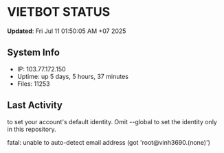 # VIETBOT STATUS
**Updated**: Fri Jul 11 01:50:05 AM +07 2025

## System Info
- IP: 103.77.172.150
- Uptime: up 5 days, 5 hours, 37 minutes
- Files: 11253

## Last Activity

to set your account's default identity.
Omit --global to set the identity only in this repository.

fatal: unable to auto-detect email address (got 'root@vinh3690.(none)')
